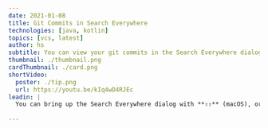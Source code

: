 ```yaml
---
date: 2021-01-08
title: Git Commits in Search Everywhere
technologies: [java, kotlin]
topics: [vcs, latest]
author: hs
subtitle: You can view your git commits in the Search Everywhere dialog
thumbnail: ./thumbnail.png
cardThumbnail: ./card.png
shortVideo:
  poster: ./tip.png
  url: https://youtu.be/kIq4wD4RJEc   
leadin: |
  You can bring up the Search Everywhere dialog with **⇧⇧** (macOS), or **Shift+Shift** (Windows/Linux), and searching for what you want to find. Git commits are displayed in your search results at the bottom if there are any matches. 
  
---
```

